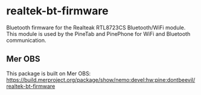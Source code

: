 # realtek-bt-firmware
Bluetooth firmware for the Realteak RTL8723CS Bluetooth/WiFi module.
This module is used by the PineTab and PinePhone for WiFi and Bluetooth communication.

## Mer OBS

This package is built on Mer OBS: https://build.merproject.org/package/show/nemo:devel:hw:pine:dontbeevil/realtek-bt-firmware
